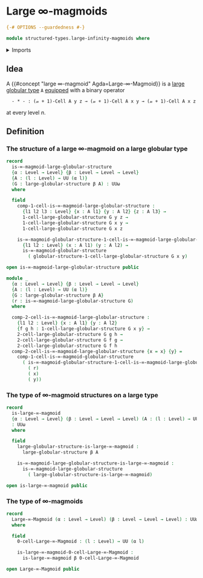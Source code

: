 # Large ∞-magmoids

```agda
{-# OPTIONS --guardedness #-}

module structured-types.large-infinity-magmoids where
```

<details><summary>Imports</summary>

```agda
open import foundation.universe-levels

open import structured-types.infinity-magmoids
open import structured-types.large-globular-types
```

</details>

## Idea

A {{#concept "large $∞$-magmoid" Agda=Large-∞-Magmoid}} is a
[large globular type](structured-types.large-globular-types.md) `A`
[equipped](foundation.structure.md) with a binary operator

```text
  - * - : (𝓃 + 1)-Cell A y z → (𝓃 + 1)-Cell A x y → (𝓃 + 1)-Cell A x z
```

at every level $n$.

## Definition

### The structure of a large $∞$-magmoid on a large globular type

```agda
record
  is-∞-magmoid-large-globular-structure
  {α : Level → Level} {β : Level → Level → Level}
  {A : (l : Level) → UU (α l)}
  (G : large-globular-structure β A) : UUω
  where

  field
    comp-1-cell-is-∞-magmoid-large-globular-structure :
      {l1 l2 l3 : Level} {x : A l1} {y : A l2} {z : A l3} →
      1-cell-large-globular-structure G y z →
      1-cell-large-globular-structure G x y →
      1-cell-large-globular-structure G x z

    is-∞-magmoid-globular-structure-1-cell-is-∞-magmoid-large-globular-structure :
      {l1 l2 : Level} (x : A l1) (y : A l2) →
      is-∞-magmoid-globular-structure
        ( globular-structure-1-cell-large-globular-structure G x y)

open is-∞-magmoid-large-globular-structure public

module _
  {α : Level → Level} {β : Level → Level → Level}
  {A : (l : Level) → UU (α l)}
  {G : large-globular-structure β A}
  (r : is-∞-magmoid-large-globular-structure G)
  where

  comp-2-cell-is-∞-magmoid-large-globular-structure :
    {l1 l2 : Level} {x : A l1} {y : A l2}
    {f g h : 1-cell-large-globular-structure G x y} →
    2-cell-large-globular-structure G g h →
    2-cell-large-globular-structure G f g →
    2-cell-large-globular-structure G f h
  comp-2-cell-is-∞-magmoid-large-globular-structure {x = x} {y} =
    comp-1-cell-is-∞-magmoid-globular-structure
      ( is-∞-magmoid-globular-structure-1-cell-is-∞-magmoid-large-globular-structure
        ( r)
        ( x)
        ( y))
```

### The type of $∞$-magmoid structures on a large type

```agda
record
  is-large-∞-magmoid
  {α : Level → Level} (β : Level → Level → Level) (A : (l : Level) → UU (α l))
  : UUω
  where

  field
    large-globular-structure-is-large-∞-magmoid :
      large-globular-structure β A

    is-∞-magmoid-large-globular-structure-is-large-∞-magmoid :
      is-∞-magmoid-large-globular-structure
        ( large-globular-structure-is-large-∞-magmoid)

open is-large-∞-magmoid public
```

### The type of $∞$-magmoids

```agda
record
  Large-∞-Magmoid (α : Level → Level) (β : Level → Level → Level) : UUω
  where

  field
    0-cell-Large-∞-Magmoid : (l : Level) → UU (α l)

    is-large-∞-magmoid-0-cell-Large-∞-Magmoid :
      is-large-∞-magmoid β 0-cell-Large-∞-Magmoid

open Large-∞-Magmoid public
```
